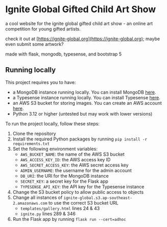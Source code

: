 # Ignite Global Gifted Child Art Show
a cool website for the ignite global gifted child art show - an online art competition for young gifted artists.

check it out at [https://ignite-global.org](https://ignite-global.org); maybe even submit some artwork?

made with flask, mongodb, typesense, and bootstrap 5

## Running locally
This project requires you to have:
- a MongoDB instance running locally. You can install MongoDB [here](https://www.mongodb.com/try/download/community).
- a Typesense instance running locally. You can install Typesense [here](https://typesense.org/docs/guide/install-typesense.html).
- an AWS S3 bucket for storing images. You can create an AWS account [here](https://aws.amazon.com/).
- Python 3.12 or higher (untested but may work with lower versions)

To run the project locally, follow these steps:
1. Clone the repository
2. Install the required Python packages by running `pip install -r requirements.txt`
3. Set the following environment variables:
    - `AWS_BUCKET_NAME`: the name of the AWS S3 bucket
    - `AWS_ACCESS_KEY_ID`: the AWS access key ID
    - `AWS_SECRET_ACCESS_KEY`: the AWS secret access key
    - `ADMIN_USERNAME`: the username for the admin account
    - `DB_URI`: the URI for the MongoDB instance
    - `SECRET_KEY`: a secret key for the Flask app
    - `TYPESENSE_API_KEY`: the API key for the Typesense instance
4. Change the S3 bucket policy to allow public access to objects
5. Change all instances of `ignite-global.s3.ap-southeast-2.amazonaws.com` to use the correct S3 bucket URL
    - `templates/gallery.html` lines 24 & 43
    - `ignite.py` lines 289 & 346
6. Run the Flask app by running `flask run --cert=adhoc`